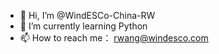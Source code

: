 - 👋 Hi, I’m @WindESCo-China-RW
- 🌱 I’m currently learning Python
- 📫 How to reach me： rwang@windesco.com

<!---
WindESCo-China-RW/WindESCo-China-RW is a ✨ special ✨ repository because its `README.md` (this file) appears on your GitHub profile.
You can click the Preview link to take a look at your changes.
--->
